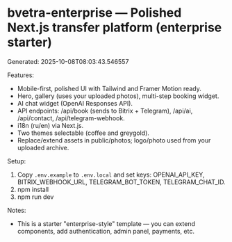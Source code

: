 # bvetra-enterprise — Polished Next.js transfer platform (enterprise starter)
Generated: 2025-10-08T08:03:43.546557

Features:
- Mobile-first, polished UI with Tailwind and Framer Motion ready.
- Hero, gallery (uses your uploaded photos), multi-step booking widget.
- AI chat widget (OpenAI Responses API).
- API endpoints: /api/book (sends to Bitrix + Telegram), /api/ai, /api/contact, /api/telegram-webhook.
- i18n (ru/en) via Next.js.
- Two themes selectable (coffee and greygold).
- Replace/extend assets in public/photos; logo/photo used from your uploaded archive.

Setup:
1. Copy `.env.example` to `.env.local` and set keys: OPENAI_API_KEY, BITRIX_WEBHOOK_URL, TELEGRAM_BOT_TOKEN, TELEGRAM_CHAT_ID.
2. npm install
3. npm run dev

Notes:
- This is a starter "enterprise-style" template — you can extend components, add authentication, admin panel, payments, etc.